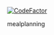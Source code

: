 [![CodeFactor](https://www.codefactor.io/repository/github/8thomas8/mealplanning_backend/badge)](https://www.codefactor.io/repository/github/8thomas8/mealplanning_backend)

mealplanning
